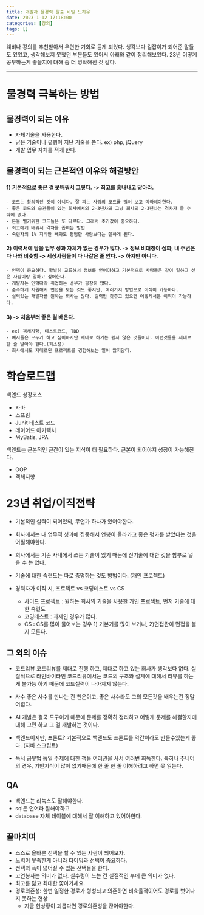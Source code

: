 ```yaml
---
title: 개발자 물경력 탈출 비밀 노하우
date: 2023-1-12 17:18:00
categories: [강의]
tags: []
---
```


웨비나 강의를 추천받아서 우연한 기회로 듣게 되었다.
생각보다 길잡이가 되어준 말들도 있었고, 생각해보지 못했던 부분들도 있어서 아래와 같이 정리해보았다.
23년 어떻게 공부하는게 좋을지에 대해 좀 더 명확해진 것 같다.

---

# 물경력 극복하는 방법

## 물경력이 되는 이유
- 자체기술을 사용한다.
- 낡은 기술이나 유행이 지난 기술을 쓴다. ex) php, jQuery
- 개발 업무 자체를 적게 한다.

## 물경력이 되는 근본적인 이유와 해결방안
#### 1) 기본적으로 좋은 걸 못배워서 그렇다. -> 최고를 흉내내고 닮아라. 
	- 코드는 창의적인 것이 아니다. 잘 짜는 사람의 코드를 많이 보고 따라해야한다.
	- 좋은 코드와 습관들이 있는 회사에서의 2-3년차와 그냥 회사의 2-3년차는 격차가 클 수 밖에 없다.
	- 돈을 벌기위한 코드들은 또 다르다. 그래서 초기값이 중요하다.
	- 최고에게 배워서 격차를 좁히는 방법
	- 숙련자의 1% 지식만 빼와도 평범한 사람보다는 잘하게 된다.
	
#### 2) 이력서에 담을 업무 성과 자체가 없는 경우가 많다. -> 정보 비대칭이 심화, 내 주변은 다 나와 비슷함 -> 세상사람들이 다 나같은 줄 안다. -> 하지만 아니다.
	- 인맥이 중요하다. 활발히 교류해서 정보를 얻어야하고 기본적으로 사람들은 같이 일하고 싶은 사람이랑 일하고 싶어한다. 
	- 개발자는 인맥따라 취업하는 경우가 굉장히 많다.
	- 순수하게 지원해서 면접을 보는 것도 좋지만, 여러가지 방법으로 이직이 가능하다. 
	- 실력있는 개발자를 원하는 회사는 많다. 실력만 갖추고 있으면 어떻게서든 이직이 가능하다.

#### 3) -> 처음부터 좋은 걸 배운다. 
	- ex) 객체지향, 테스트코드, TDD
	- 예시들은 모두가 하고 싶어하지만 제대로 하기는 쉽지 않은 것들이다. 이런것들을 제대로 할 줄 알아야 한다.(희소성) 
	- 회사에서도 제대로된 프로젝트를 경험해보는 일이 많지않다.


# 학습로드맵
백엔드 성장코스
- 자바
- 스프링
- Junit 테스트 코드
- 레이어드 아키텍처 
- MyBatis, JPA

백엔드는 근본적인 근간이 있는 지식이 더 필요하다. 근본이 되어야지 성장이 가능해진다.
- OOP  
- 객체지향


# 23년 취업/이직전략
- 기본적인 실력이 되어있되, 무언가 하나가 있어야한다.
- 회사에서는 내 업무적 성과에 집중해서 연봉이 올라가고 좋은 평가를 받았다는 것을 어필해야한다.
- 회사에서는 기존 사내에서 쓰는 기술이 있기 때문에 신기술에 대한 것을 함부로 넣을 수 는 없다. 
- 기술에 대한 숙련도는 따로 증명하는 것도 방법이다. (개인 프로젝트)

- 경력자가 이직 시, 프로젝트 vs 코딩테스트 vs CS
	- 사이드 프로젝트 : 원하는 회사의 기술을 사용한 개인 프로젝트, 먼저 기술에 대한 숙련도
	- 코딩테스트 : 과제인 경우가 많다.
	- CS : CS를 많이 물어보는 경우 1) 기본기를 많이 보거나, 2)면접관이 면접을 볼 지 모른다.

## 그 외의 이슈
- 코드리뷰
코드리뷰를 제대로 진행 하고, 제대로 하고 있는 회사가 생각보다 없다.
실질적으로 라인바이라인 코드리뷰에서는 코드의 구조와 설계에 대해서 리뷰를 하는 게 불가능 하기 때문에
코드실력이 나아지지 않는다. 

- 사수
좋은 사수를 만나는 건 천운이고, 좋은 사수라도 그의 모든것을 배우는건 정말 어렵다. 

- AI
개발은 결국 도구이기 때문에 문제를 정확히 정리하고 어떻게 문제를 해결할지에 대해 고민 하고 그 걸 개발하는 것이다.

- 백엔드이지만, 프론트?
기본적으로 백엔드도 프론트를 약간이라도 만들수있는게 좋다. (자바 스크립트)

- 독서 공부법
동일 주제에 대한 책들 여러권을 사서 여러번 회독한다.
특히나 주니어의 경우, 기반지식이 많이 없기때문에 한 줄 한 줄 이해하려고 하면 못 읽는다.


## QA 
- 백엔드는 리눅스도 잘해야한다.
- sql은 언어라 잘해야하고
- database 자체 테이블에 대해서 잘 이해하고 있어야한다.

## 끝마치며
- 스스로 올바른 선택을 할 수 있는 사람이 되어보자.
- 노력이 부족한게 아니라 타이밍과 선택이 중요하다.
- 선택의 폭이 넓어질 수 있는 선택들을 한다.
- 고연봉자는 의미가 없다. 실수령이 느는 건 실질적인 부에 큰 의미가 없다.
- 최고를 닮고 최대한 쫓아가세요.
- 경로의존성: 한번 일정한 경로가 형성되고 의존하면 비효율적이어도 경로를 벗어나지 못하는 현상
	- 지금 현상황이 괴롭다면 경로의존성을 끊어야한다.



